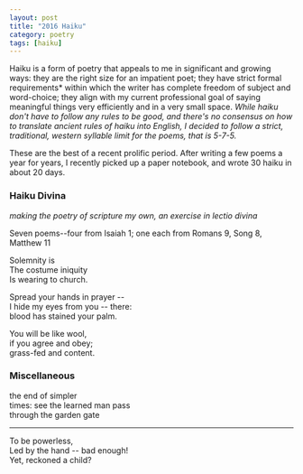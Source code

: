```yaml
---
layout: post
title: "2016 Haiku"
category: poetry
tags: [haiku]
---
```


Haiku is a form of poetry that appeals to me in significant and growing ways: they are the right size for an impatient poet; they have strict formal requirements* within which the writer has complete freedom of subject and word-choice; they align with my current professional goal of saying meaningful things very efficiently and in a very small space. *While haiku don't have to follow any rules to be good, and there's no consensus on how to translate ancient rules of haiku into English, I decided to follow a strict, traditional, western syllable limit for the poems, that is 5-7-5.*

These are the best of a recent prolific period. After writing a few poems a year for years, I recently picked up a paper notebook, and wrote 30 haiku in about 20 days. 

### Haiku Divina

*making the poetry of scripture my own, an exercise in lectio divina*

Seven poems--four from Isaiah 1; one each from Romans 9, Song 8, Matthew 11

Solemnity is \
The costume iniquity \
Is wearing to church.

Spread your hands in prayer --  \
I hide my eyes from you -- there: \
blood has stained your palm.

You will be like wool, \
if you agree and obey; \
grass-fed and content.



### Miscellaneous

the end of simpler \
times: see the learned man pass \
through the garden gate 

<hr 30% />

To be powerless, \
Led by the hand -- bad enough! \
Yet, reckoned a child? 

